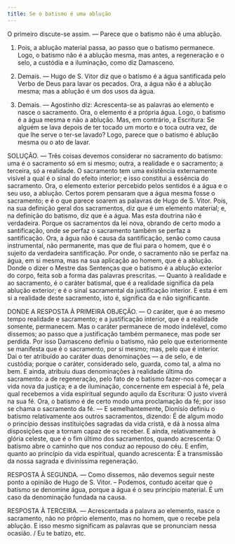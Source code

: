 ```yaml
---
title: Se o batismo é uma ablução
---
```


O primeiro discute-se assim. — Parece que o batismo não é uma ablução.  

1. Pois, a ablução material passa, ao passo que o batismo permanece. Logo, o batismo não é a ablução mesma, mas antes, a regeneração e o selo, a custódia e a iluminação, como diz Damasceno.  

2. Demais. — Hugo de S. Vitor diz que o batismo é a água santificada pelo Verbo de Deus para lavar os pecados. Ora, a água não é a ablução mesma; mas a ablução é um dos usos da água.  

3. Demais. — Agostinho diz: Acrescenta-se as palavras ao elemento e nasce o sacramento. Ora, o elemento é a própria água. Logo, o batismo é a água mesma e não a ablução.  Mas, em contrário, a Escritura: Se alguém se lava depois de ter tocado um morto e o toca outra vez, de que lhe serve o ter-se lavado? Logo, parece que o batismo é ablução mesma ou o ato de lavar.  

SOLUÇÃO. — Três coisas devemos considerar no sacramento do batismo: uma é o sacramento só em si mesmo; outra, a realidade e o sacramento; a terceira, só a realidade. O sacramento tem uma existência externamente visível a qual é o sinal do efeito interior; e isso constitui a essência do sacramento. Ora, o elemento exterior percebido pelos sentidos é a água e o seu uso, a ablução. Certos porem pensaram que a água mesma fosse o sacramento; e é o que parece soarem as palavras de Hugo de S. Vitor. Pois, na sua definição geral dos sacramentos, diz que é um elemento material; e, na definição do batismo, diz que é a água. Mas esta doutrina não é verdadeira. Porque os sacramentos da lei nova, obrando de certo modo a santificação, onde se perfaz o sacramento também se perfaz a santificação. Ora, a água não é causa da santificação, senão como causa instrumental, não permanente, mas que de flui para o homem, que é o sujeito da verdadeira santificação. Por onde, o sacramento não se perfaz na água, em si mesma, mas na sua aplicação ao homem, que é a ablução. Donde o dizer o Mestre das Sentenças que o batismo é a ablução exterior do corpo, feita sob a forma das palavras prescritas. — Quanto à realidade e ao sacramento, é o caráter batismal, que é a realidade significa da pela ablução exterior; e é o sinal sacramental da justificação interior. E esta é em si a realidade deste sacramento, isto é, significa da e não significante. 

DONDE A RESPOSTA À PRIMEIRA OBJEÇÃO. — O caráter, que é ao mesmo tempo realidade e sacramento; e a justificação interior, que é a realidade somente, permanecem. Mas o caráter permanece de modo indelével, como dissemos; ao passo que a justificação também permanece, mas pode ser perdida. Por isso Damasceno definiu o batismo, não pelo que exteriormente se manifesta que é o sacramento, por si mesmo; mas, pelo que é interior. Dai o ter atribuído ao caráter duas denominações — a de selo, e de custódia; porque o caráter, considerado selo, guarda, como tal, a alma no bem. E ainda, atribuiu duas denominações à realidade última do sacramento: a de regeneração, pelo fato de o batismo fazer-nos começar a vida nova da justiça; e a de iluminação, concernente em especial à fé, pela qual recebemos a vida espiritual segundo aquilo da Escritura: O justo viverá na sua fé. Ora, o batismo é de certo modo uma proclamação da fé; por isso se chama o sacramento da fé. — E semelhantemente, Dionísio definiu o batismo relativamente aos outros sacramentos, dizendo: É de algum modo o princípio dessas instituições sagradas da vida cristã, e dá à nossa alma disposições que a tornam capaz de os receber. E ainda, relativamente à glória celeste, que é o fim último dos sacramentos, quando acrescenta: O batismo abre o caminho que nos conduz ao repouso do céu. E enfim, quanto ao princípio da vida espiritual, quando acrescenta: É a transmissão da nossa sagrada e diviníssima regeneração.  

RESPOSTA À SEGUNDA. — Como dissemos, não devemos seguir neste ponto a opinião de Hugo de S. Vitor. – Podemos, contudo aceitar que o batismo se denomine água, porque a água é o seu princípio material. É um caso da denominação fundada na causa.  

RESPOSTA À TERCEIRA. — Acrescentada a palavra ao elemento, nasce o sacramento, não no próprio elemento, mas no homem, que o recebe pela ablução. E isso mesmo significam as palavras que se pronunciam nessa ocasião. / Eu te batizo, etc.